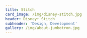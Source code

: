 ```yaml
---
title: Stitch
card_image: /img/disney-stitch.jpg
header: Disney+ Stitch
subheader: 'Design, Development'
gallery: /img/about-jumbotron.jpg
---
```


